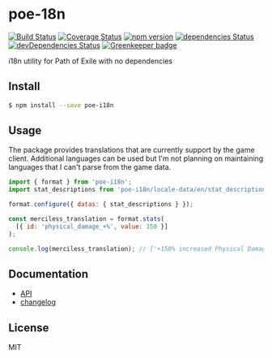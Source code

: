 # poe-18n 
[![Build Status](https://travis-ci.org/eps1lon/poe-i18n.svg?branch=master)](https://travis-ci.org/eps1lon/poe-i18n) 
[![Coverage Status](https://coveralls.io/repos/github/eps1lon/poe-i18n/badge.svg?branch=master)](https://coveralls.io/github/eps1lon/poe-i18n?branch=master) 
[![npm version](https://badge.fury.io/js/poe-i18n.svg)](https://badge.fury.io/js/poe-i18n)
[![dependencies Status](https://david-dm.org/eps1lon/poe-i18n/status.svg)](https://david-dm.org/eps1lon/poe-i18n)
[![devDependencies Status](https://david-dm.org/eps1lon/poe-i18n/dev-status.svg)](https://david-dm.org/eps1lon/poe-i18n?type=dev)
[![Greenkeeper badge](https://badges.greenkeeper.io/eps1lon/poe-i18n.svg)](https://greenkeeper.io/)

i18n utility for Path of Exile with no dependencies

## Install
```bash
$ npm install --save poe-i18n
```

## Usage
The package provides translations that are currently support by the game
client. Additional languages can be used but I'm not planning on maintaining languages that I can't parse from the game data.

```javascript
import { format } from 'poe-i18n';
import stat_descriptions from 'poe-i18n/locale-data/en/stat_descriptions.json'

format.configure({ datas: { stat_descriptions } });

const merciless_translation = format.stats(
  [{ id: 'physical_damage_+%', value: 150 }]
);

console.log(merciless_translation); // ['+150% increased Physical Damage']
```

## Documentation
- [API](docs/api.md)
- [changelog](CHANGELOG.md)

## License
MIT